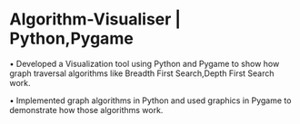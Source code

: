 # Algorithm-Visualiser |  Python,Pygame 

• Developed a Visualization tool using Python and Pygame to show how graph traversal algorithms like Breadth First
Search,Depth First Search work.

• Implemented graph algorithms in Python and used graphics in Pygame to demonstrate how those algorithms work.

